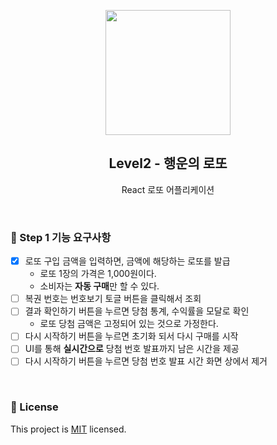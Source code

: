 <p align="middle" >
  <img width="200px;" src="https://raw.githubusercontent.com/woowacourse/javascript-lotto/main/src/images/lotto_ball.png"/>
</p>
<h2 align="middle">Level2 - 행운의 로또</h2>
<p align="middle">React 로또 어플리케이션</p>
</p>

<br>

### 🎯 Step 1 기능 요구사항

- [x] 로또 구입 금액을 입력하면, 금액에 해당하는 로또를 발급
  - 로또 1장의 가격은 1,000원이다.
  - 소비자는 **자동 구매**만 할 수 있다.
- [ ] 복권 번호는 번호보기 토글 버튼을 클릭해서 조회
- [ ] 결과 확인하기 버튼을 누르면 당첨 통계, 수익률을 모달로 확인
  - 로또 당첨 금액은 고정되어 있는 것으로 가정한다.
- [ ] 다시 시작하기 버튼을 누르면 초기화 되서 다시 구매를 시작
- [ ] UI를 통해 **실시간으로** 당첨 번호 발표까지 남은 시간을 제공
- [ ] 다시 시작하기 버튼을 누르면 당첨 번호 발표 시간 화면 상에서 제거

<br>

### 📝 License

This project is [MIT](https://github.com/woowacourse/react-lotto/blob/main/LICENSE) licensed.
